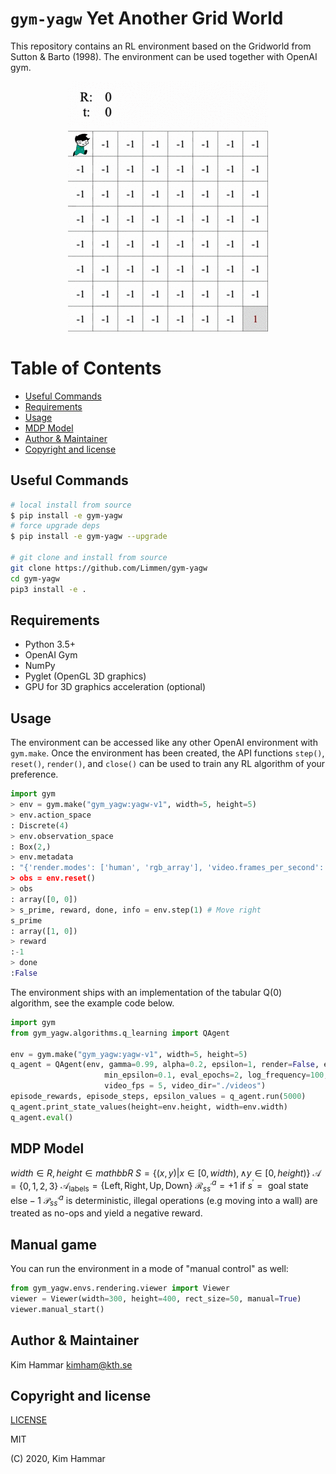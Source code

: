 # `gym-yagw` Yet Another Grid World

This repository contains an RL environment based on the Gridworld from Sutton & Barto (1998).
The environment can be used together with OpenAI gym.

<p align="center"> 
<img src="./resources/yagw.gif">
</p>

Table of Contents
=================
  
   * [Useful Commands](#Useful-Commands)
   * [Requirements](#Requirements)
   * [Usage](#Usage)
   * [MDP Model](#MDP-Model)
   * [Author & Maintainer](#Author-&-Maintainer)
   * [Copyright and license](#copyright-and-license)

## Useful Commands

```bash
# local install from source
$ pip install -e gym-yagw
# force upgrade deps
$ pip install -e gym-yagw --upgrade

# git clone and install from source
git clone https://github.com/Limmen/gym-yagw
cd gym-yagw
pip3 install -e .
```

## Requirements
- Python 3.5+
- OpenAI Gym
- NumPy
- Pyglet (OpenGL 3D graphics)
- GPU for 3D graphics acceleration (optional)

## Usage
The environment can be accessed like any other OpenAI environment with `gym.make`. 
Once the environment has been created, the API functions
`step()`, `reset()`, `render()`, and `close()` can be used to train any RL algorithm of
your preference.
```python
import gym
> env = gym.make("gym_yagw:yagw-v1", width=5, height=5)
> env.action_space
: Discrete(4)
> env.observation_space
: Box(2,)
> env.metadata
: "{'render.modes': ['human', 'rgb_array'], 'video.frames_per_second': 50}
> obs = env.reset()
> obs
: array([0, 0])
> s_prime, reward, done, info = env.step(1) # Move right
s_prime
: array([1, 0])
> reward
:-1
> done
:False
```

The environment ships with an implementation of the tabular Q(0) algorithm, see the example code below.

```python
import gym
from gym_yagw.algorithms.q_learning import QAgent

env = gym.make("gym_yagw:yagw-v1", width=5, height=5)
q_agent = QAgent(env, gamma=0.99, alpha=0.2, epsilon=1, render=False, eval_sleep=0.3,
                     min_epsilon=0.1, eval_epochs=2, log_frequency=100, epsilon_decay=0.999, video=False,
                     video_fps = 5, video_dir="./videos")
episode_rewards, episode_steps, epsilon_values = q_agent.run(5000)
q_agent.print_state_values(height=env.height, width=env.width)
q_agent.eval()
```

## MDP Model
$width \in R, height \in mathbb{R}$
$S = \{(x,y) | x \in [0, width), \land y \in [0, height)\}$
$\mathcal{A} = \{0,1,2,3\}$
$\mathcal{A}_{\text{labels}} = \{\text{Left}, \text{Right}, \text{Up}, \text{Down}\}$
$\mathcal{R}_{ss^{\prime}}^{a} = +1 \text{ if } s^{\prime} = \text{ goal state else} -1$
$\mathcal{P}_{ss^{\prime}}^a$ is deterministic, illegal operations (e.g moving into a wall) are 
treated as no-ops and yield a negative reward.

## Manual game

You can run the environment in a mode of "manual control" as well:

```python
from gym_yagw.envs.rendering.viewer import Viewer
viewer = Viewer(width=300, height=400, rect_size=50, manual=True)
viewer.manual_start()
``` 

## Author & Maintainer

Kim Hammar <kimham@kth.se>

## Copyright and license

[LICENSE](LICENSE.md)

MIT

(C) 2020, Kim Hammar